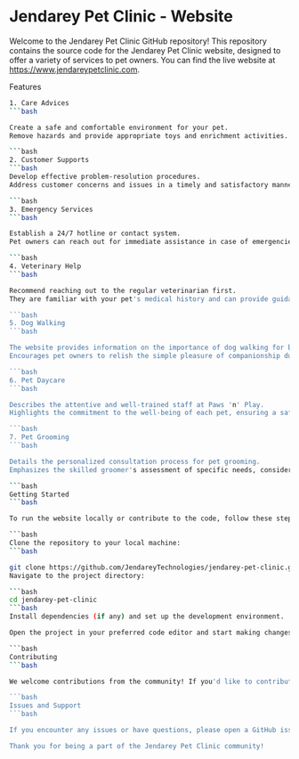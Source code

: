 
# Jendarey Pet Clinic - Website
Welcome to the Jendarey Pet Clinic GitHub repository! This repository contains the source code for the Jendarey Pet Clinic website, designed to offer a variety of services to pet owners. You can find the live website at https://www.jendareypetclinic.com.

Features



```bash
1. Care Advices
```bash

Create a safe and comfortable environment for your pet.
Remove hazards and provide appropriate toys and enrichment activities.

```bash
2. Customer Supports
```bash
Develop effective problem-resolution procedures.
Address customer concerns and issues in a timely and satisfactory manner.

```bash
3. Emergency Services
```bash

Establish a 24/7 hotline or contact system.
Pet owners can reach out for immediate assistance in case of emergencies.

```bash
4. Veterinary Help
```bash

Recommend reaching out to the regular veterinarian first.
They are familiar with your pet's medical history and can provide guidance or schedule an appointment.

```bash
5. Dog Walking
```bash

The website provides information on the importance of dog walking for bonding.
Encourages pet owners to relish the simple pleasure of companionship during walks.

```bash
6. Pet Daycare
```bash

Describes the attentive and well-trained staff at Paws 'n' Play.
Highlights the commitment to the well-being of each pet, ensuring a safe and enjoyable experience.

```bash
7. Pet Grooming
```bash

Details the personalized consultation process for pet grooming.
Emphasizes the skilled groomer's assessment of specific needs, considering coat type, skin condition, and other details.

```bash
Getting Started
```bash

To run the website locally or contribute to the code, follow these steps:

```bash
Clone the repository to your local machine:
```bash

git clone https://github.com/JendareyTechnologies/jendarey-pet-clinic.git
Navigate to the project directory:

```bash
cd jendarey-pet-clinic
```bash
Install dependencies (if any) and set up the development environment.

Open the project in your preferred code editor and start making changes or running the website locally.

```bash
Contributing
```bash

We welcome contributions from the community! If you'd like to contribute to the development of the Jendarey Pet Clinic website, please follow our contribution guidelines.

```bash
Issues and Support
```bash

If you encounter any issues or have questions, please open a GitHub issue or reach out to our support team through the contact information on the website.

Thank you for being a part of the Jendarey Pet Clinic community!
